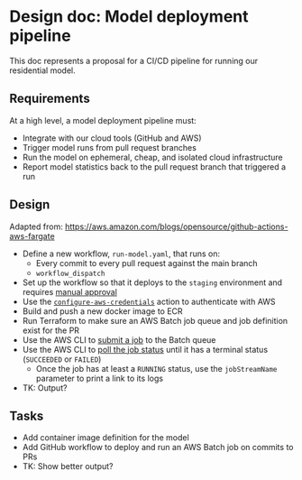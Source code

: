 # Design doc: Model deployment pipeline

This doc represents a proposal for a CI/CD pipeline for running our residential model.

## Requirements

At a high level, a model deployment pipeline must:

* Integrate with our cloud tools (GitHub and AWS)
* Trigger model runs from pull request branches
* Run the model on ephemeral, cheap, and isolated cloud infrastructure
* Report model statistics back to the pull request branch that triggered a run

## Design

Adapted from: https://aws.amazon.com/blogs/opensource/github-actions-aws-fargate

* Define a new workflow, `run-model.yaml`, that runs on:
  * Every commit to every pull request against the main branch
  * `workflow_dispatch`
* Set up the workflow so that it deploys to the `staging` environment and requires [manual approval](https://docs.github.com/en/actions/using-workflows/triggering-a-workflow#using-environments-to-manually-trigger-workflow-jobs)
* Use the [`configure-aws-credentials`](https://github.com/aws-actions/configure-aws-credentials) action to authenticate with AWS
* Build and push a new docker image to ECR
* Run Terraform to make sure an AWS Batch job queue and job definition exist for the PR
* Use the AWS CLI to [submit a job](https://docs.aws.amazon.com/cli/latest/reference/batch/submit-job.html) to the Batch queue
* Use the AWS CLI to [poll the job status](https://awscli.amazonaws.com/v2/documentation/api/latest/reference/batch/describe-jobs.html) until it has a terminal status (`SUCCEEDED` or `FAILED`)
  * Once the job has at least a `RUNNING` status, use the `jobStreamName` parameter to print a link to its logs
* TK: Output?

## Tasks

* Add container image definition for the model
* Add GitHub workflow to deploy and run an AWS Batch job on commits to PRs
* TK: Show better output?
